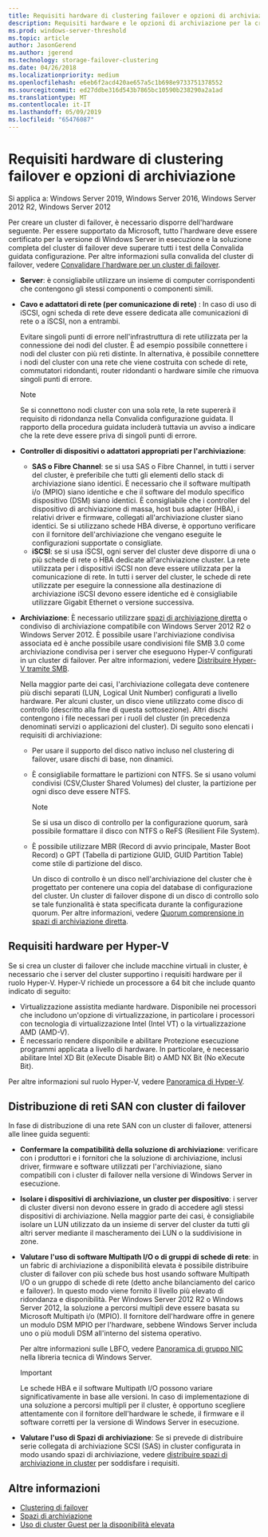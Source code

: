 ```yaml
---
title: Requisiti hardware di clustering failover e opzioni di archiviazione
description: Requisiti hardware e le opzioni di archiviazione per la creazione di un cluster di failover.
ms.prod: windows-server-threshold
ms.topic: article
author: JasonGerend
ms.author: jgerend
ms.technology: storage-failover-clustering
ms.date: 04/26/2018
ms.localizationpriority: medium
ms.openlocfilehash: e6eb6f2acd420ae657a5c1b698e9733751378552
ms.sourcegitcommit: ed27ddbe316d543b7865bc10590b238290a2a1ad
ms.translationtype: MT
ms.contentlocale: it-IT
ms.lasthandoff: 05/09/2019
ms.locfileid: "65476087"
---
```

# <a name="failover-clustering-hardware-requirements-and-storage-options"></a>Requisiti hardware di clustering failover e opzioni di archiviazione

Si applica a: Windows Server 2019, Windows Server 2016, Windows Server 2012 R2, Windows Server 2012

Per creare un cluster di failover, è necessario disporre dell'hardware seguente. Per essere supportato da Microsoft, tutto l'hardware deve essere certificato per la versione di Windows Server in esecuzione e la soluzione completa del cluster di failover deve superare tutti i test della Convalida guidata configurazione. Per altre informazioni sulla convalida del cluster di failover, vedere [Convalidare l'hardware per un cluster di failover](<https://docs.microsoft.com/previous-versions/windows/it-pro/windows-server-2012-r2-and-2012/jj134244(v%3dws.11)>).

- **Server**: è consigliabile utilizzare un insieme di computer corrispondenti che contengono gli stessi componenti o componenti simili.
- **Cavo e adattatori di rete (per comunicazione di rete)** : In caso di uso di iSCSI, ogni scheda di rete deve essere dedicata alle comunicazioni di rete o a iSCSI, non a entrambi.

    Evitare singoli punti di errore nell'infrastruttura di rete utilizzata per la connessione dei nodi del cluster. È ad esempio possibile connettere i nodi del cluster con più reti distinte. In alternativa, è possibile connettere i nodi del cluster con una rete che viene costruita con schede di rete, commutatori ridondanti, router ridondanti o hardware simile che rimuova singoli punti di errore.

    >[!NOTE]
    >Se si connettono nodi cluster con una sola rete, la rete supererà il requisito di ridondanza nella Convalida configurazione guidata. Il rapporto della procedura guidata includerà tuttavia un avviso a indicare che la rete deve essere priva di singoli punti di errore.

- **Controller di dispositivi o adattatori appropriati per l'archiviazione**:

  - **SAS o Fibre Channel**: se si usa SAS o Fibre Channel, in tutti i server del cluster, è preferibile che tutti gli elementi dello stack di archiviazione siano identici. È necessario che il software multipath i/o (MPIO) siano identiche e che il software del modulo specifico dispositivo (DSM) siano identici. È consigliabile che i controller del dispositivo di archiviazione di massa, host bus adapter (HBA), i relativi driver e firmware, collegati all'archiviazione cluster siano identici. Se si utilizzano schede HBA diverse, è opportuno verificare con il fornitore dell'archiviazione che vengano eseguite le configurazioni supportate o consigliate.
  - **iSCSI**: se si usa iSCSI, ogni server del cluster deve disporre di una o più schede di rete o HBA dedicate all'archiviazione cluster. La rete utilizzata per i dispositivi iSCSI non deve essere utilizzata per la comunicazione di rete. In tutti i server del cluster, le schede di rete utilizzate per eseguire la connessione alla destinazione di archiviazione iSCSI devono essere identiche ed è consigliabile utilizzare Gigabit Ethernet o versione successiva.
- **Archiviazione**: È necessario utilizzare [spazi di archiviazione diretta](../storage/storage-spaces/storage-spaces-direct-overview.md) o condiviso di archiviazione compatibile con Windows Server 2012 R2 o Windows Server 2012. È possibile usare l'archiviazione condivisa associata ed è anche possibile usare condivisioni file SMB 3.0 come archiviazione condivisa per i server che eseguono Hyper-V configurati in un cluster di failover. Per altre informazioni, vedere [Distribuire Hyper-V tramite SMB](<https://docs.microsoft.com/previous-versions/windows/it-pro/windows-server-2012-r2-and-2012/jj134187(v%3dws.11)>).

    Nella maggior parte dei casi, l'archiviazione collegata deve contenere più dischi separati (LUN, Logical Unit Number) configurati a livello hardware. Per alcuni cluster, un disco viene utilizzato come disco di controllo (descritto alla fine di questa sottosezione). Altri dischi contengono i file necessari per i ruoli del cluster (in precedenza denominati servizi o applicazioni del cluster). Di seguito sono elencati i requisiti di archiviazione:

  - Per usare il supporto del disco nativo incluso nel clustering di failover, usare dischi di base, non dinamici.
  - È consigliabile formattare le partizioni con NTFS. Se si usano volumi condivisi (CSV,Cluster Shared Volumes) del cluster, la partizione per ogni disco deve essere NTFS.

    >[!NOTE]
    >Se si usa un disco di controllo per la configurazione quorum, sarà possibile formattare il disco con NTFS o ReFS (Resilient File System).

  - È possibile utilizzare MBR (Record di avvio principale, Master Boot Record) o GPT (Tabella di partizione GUID, GUID Partition Table) come stile di partizione del disco.

    Un disco di controllo è un disco nell'archiviazione del cluster che è progettato per contenere una copia del database di configurazione del cluster. Un cluster di failover dispone di un disco di controllo solo se tale funzionalità è stata specificata durante la configurazione quorum. Per altre informazioni, vedere [Quorum comprensione in spazi di archiviazione diretta](../storage/storage-spaces/understand-quorum.md).

## <a name="hardware-requirements-for-hyper-v"></a>Requisiti hardware per Hyper-V

Se si crea un cluster di failover che include macchine virtuali in cluster, è necessario che i server del cluster supportino i requisiti hardware per il ruolo Hyper-V. Hyper-V richiede un processore a 64 bit che include quanto indicato di seguito:

- Virtualizzazione assistita mediante hardware. Disponibile nei processori che includono un'opzione di virtualizzazione, in particolare i processori con tecnologia di virtualizzazione Intel (Intel VT) o la virtualizzazione AMD (AMD-V).
- È necessario rendere disponibile e abilitare Protezione esecuzione programmi applicata a livello di hardware. In particolare, è necessario abilitare Intel XD Bit (eXecute Disable Bit) o AMD NX Bit (No eXecute Bit).

Per altre informazioni sul ruolo Hyper-V, vedere [Panoramica di Hyper-V](<https://docs.microsoft.com/previous-versions/windows/it-pro/windows-server-2012-r2-and-2012/hh831531(v%3dws.11)>).

## <a name="deploying-storage-area-networks-with-failover-clusters"></a>Distribuzione di reti SAN con cluster di failover

In fase di distribuzione di una rete SAN con un cluster di failover, attenersi alle linee guida seguenti:

- **Confermare la compatibilità della soluzione di archiviazione**: verificare con i produttori e i fornitori che la soluzione di archiviazione, inclusi driver, firmware e software utilizzati per l'archiviazione, siano compatibili con i cluster di failover nella versione di Windows Server in esecuzione.
- **Isolare i dispositivi di archiviazione, un cluster per dispositivo**: i server di cluster diversi non devono essere in grado di accedere agli stessi dispositivi di archiviazione. Nella maggior parte dei casi, è consigliabile isolare un LUN utilizzato da un insieme di server del cluster da tutti gli altri server mediante il mascheramento dei LUN o la suddivisione in zone.
- **Valutare l'uso di software Multipath I/O o di gruppi di schede di rete**: in un fabric di archiviazione a disponibilità elevata è possibile distribuire cluster di failover con più schede bus host usando software Multipath I/O o un gruppo di schede di rete (detto anche bilanciamento del carico e failover). In questo modo viene fornito il livello più elevato di ridondanza e disponibilità. Per Windows Server 2012 R2 o Windows Server 2012, la soluzione a percorsi multipli deve essere basata su Microsoft Multipath i/o (MPIO). Il fornitore dell'hardware offre in genere un modulo DSM MPIO per l'hardware, sebbene Windows Server includa uno o più moduli DSM all'interno del sistema operativo.

    Per altre informazioni sulle LBFO, vedere [Panoramica di gruppo NIC](https://docs.microsoft.com/windows-server/networking/technologies/nic-teaming/nic-teaming) nella libreria tecnica di Windows Server.

    >[!IMPORTANT]
    >Le schede HBA e il software Multipath I/O possono variare significativamente in base alle versioni. In caso di implementazione di una soluzione a percorsi multipli per il cluster, è opportuno scegliere attentamente con il fornitore dell'hardware le schede, il firmware e il software corretti per la versione di Windows Server in esecuzione.

- **Valutare l'uso di Spazi di archiviazione**: Se si prevede di distribuire serie collegata di archiviazione SCSI (SAS) in cluster configurata in modo usando spazi di archiviazione, vedere [distribuire spazi di archiviazione in cluster](<https://docs.microsoft.com/previous-versions/windows/it-pro/windows-server-2012-r2-and-2012/jj822937(v%3dws.11)>) per soddisfare i requisiti.

## <a name="more-information"></a>Altre informazioni

- [Clustering di failover](failover-clustering.md)
- [Spazi di archiviazione](<https://docs.microsoft.com/previous-versions/windows/it-pro/windows-server-2012-r2-and-2012/hh831739(v%3dws.11)>)
- [Uso di cluster Guest per la disponibilità elevata](<https://docs.microsoft.com/previous-versions/windows/it-pro/windows-server-2012-r2-and-2012/dn440540(v%3dws.11)>)